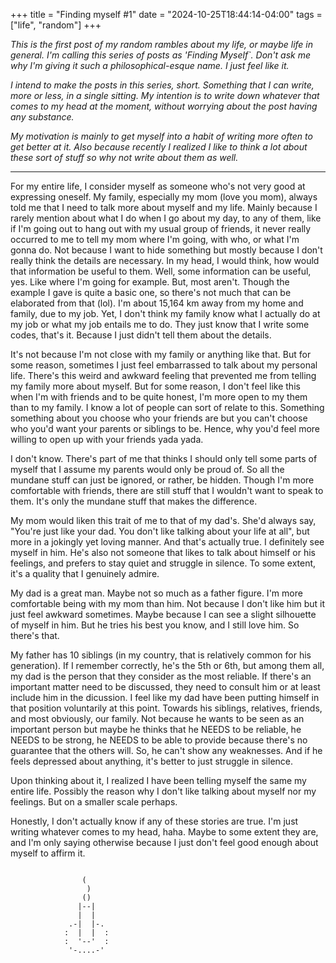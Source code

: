 +++
title = "Finding myself #1"
date = "2024-10-25T18:44:14-04:00"
tags = ["life", "random"]
+++

_This is the first post of my random rambles about my life, or maybe life in general. I'm calling this series of posts as 'Finding Myself`. Don't ask me why I'm giving it such a philosophical-esque name. I just feel like it._

_I intend to make the posts in this series, short. Something that I can write, more or less, in a single sitting. My intention is to write down whatever that comes to my head at the moment, without worrying about the post having any substance._

_My motivation is mainly to get myself into a habit of writing more often to get better at it. Also because recently I realized I like to think a lot about these sort of stuff so why not write about them as well._

---

For my entire life, I consider myself as someone who's not very good at expressing oneself. My family, especially my mom (love you mom), always told me that I need to talk more about myself and my life. Mainly because I rarely mention about what I do when I go about my day, to any of them, like if I'm going out to hang out with my usual group of friends, it never really occurred to me to tell my mom where I'm going, with who, or what I'm gonna do. Not because I want to hide something but mostly because I don't really think the details are necessary. In my head, I would think, how would that information be useful to them. Well, some information can be useful, yes. Like where I'm going for example. But, most aren't. Though the example I gave is quite a basic one, so there's not much that can be elaborated from that (lol). I'm about 15,164 km away from my home and family, due to my job. Yet, I don't think my family know what I actually do at my job or what my job entails me to do. They just know that I write some codes, that's it. Because I just didn't tell them about the details.

It's not because I'm not close with my family or anything like that. But for some reason, sometimes I just feel embarrassed to talk about my personal life. There's this weird and awkward feeling that prevented me from telling my family more about myself. But for some reason, I don't feel like this when I'm with friends and to be quite honest, I'm more open to my them than to my family. I know a lot of people can sort of relate to this. Something something about you choose who your friends are but you can't choose who you'd want your parents or siblings to be. Hence, why you'd feel more willing to open up with your friends yada yada.

I don't know. There's part of me that thinks I should only tell some parts of myself that I assume my parents would only be proud of. So all the mundane stuff can just be ignored, or rather, be hidden. Though I'm more comfortable with friends, there are still stuff that I wouldn't want to speak to them. It's only the mundane stuff that makes the difference.

My mom would liken this trait of me to that of my dad's. She'd always say, "You're just like your dad. You don't like talking about your life at all", but more in a jokingly yet loving manner. And that's actually true. I definitely see myself in him. He's also not someone that likes to talk about himself or his feelings, and prefers to stay quiet and struggle in silence. To some extent, it's a quality that I genuinely admire.

My dad is a great man. Maybe not so much as a father figure. I'm more comfortable being with my mom than him. Not because I don't like him but it just feel awkward sometimes. Maybe because I can see a slight silhouette of myself in him. But he tries his best you know, and I still love him. So there's that.

My father has 10 siblings (in my country, that is relatively common for his generation). If I remember correctly, he's the 5th or 6th, but among them all, my dad is the person that they consider as the most reliable. If there's an important matter need to be discussed, they need to consult him or at least include him in the dicussion. I feel like my dad have been putting himself in that position voluntarily at this point. Towards his siblings, relatives, friends, and most obviously, our family. Not because he wants to be seen as an important person but maybe he thinks that he NEEDS to be reliable, he NEEDS to be strong, he NEEDS to be able to provide because there's no guarantee that the others will. So, he can't show any weaknesses. And if he feels depressed about anything, it's better to just struggle in silence.

Upon thinking about it, I realized I have been telling myself the same my entire life. Possibly the reason why I don't like talking about myself nor my feelings. But on a smaller scale perhaps.

Honestly, I don't actually know if any of these stories are true. I'm just writing whatever comes to my head, haha. Maybe to some extent they are, and I'm only saying otherwise because I just don't feel good enough about myself to affirm it.

<pre class="ending-asciiart">
<code>
			    (
			     )
			    ()
			   |--|
			   |  |
			 .-|  |-.
			:  |  |  :
			:  '--'  :
			 '-....-'
</code>
</pre>
